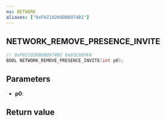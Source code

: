```yaml
---
ns: NETWORK
aliases: ["0xF0210268DB0974B1"]
---
```

## NETWORK_REMOVE_PRESENCE_INVITE

```c
// 0xF0210268DB0974B1 0x93C665FA
BOOL NETWORK_REMOVE_PRESENCE_INVITE(int p0);
```


## Parameters
* **p0**: 

## Return value
